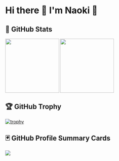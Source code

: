 # Hi there 👋  I'm Naoki 🥚
<!--
**EggNao/EggNao** is a ✨ _special_ ✨ repository because its `README.md` (this file) appears on your GitHub profile.

Here are some ideas to get you started:

- 🔭 I’m currently working on ...
- 🌱 I’m currently learning ...
- 👯 I’m looking to collaborate on ...
- 🤔 I’m looking for help with ...
- 💬 Ask me about ...
- 📫 How to reach me: ...
- 😄 Pronouns: ...
- ⚡ Fun fact: ...
-->
## 💫 GitHub Stats<br>

<div>
  <img height="170" align="left" src="https://github-readme-stats.vercel.app/api?username=EggNao&count_private=true&show_icons=true&theme=onedark">
  <img height="170"  src="https://github-readme-stats.vercel.app/api/top-langs/?username=EggNao&count_private=true&show_icons=true&theme=onedark&layout=compact">
</div>

## 🏆 GitHub Trophy<br>
[![trophy](https://github-profile-trophy.vercel.app/?username=EggNao&theme=onedark)](https://github.com/ryo-ma/github-profile-trophy)

## 🃏 GitHub Profile Summary Cards
![](https://github-profile-summary-cards.vercel.app/api/cards/profile-details?username=EggNao&theme=monokai)


